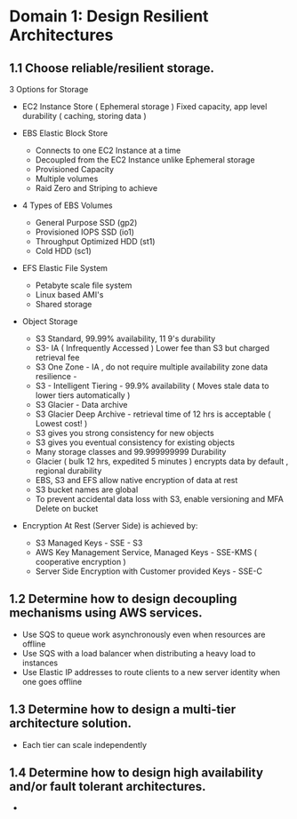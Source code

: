 # Domain 1: Design Resilient Architectures

## 1.1 Choose reliable/resilient storage.

3 Options for Storage

- EC2 Instance Store ( Ephemeral storage ) Fixed capacity, app level durability ( caching, storing data )

- EBS Elastic Block Store 
  - Connects to one EC2 Instance at a time 
  - Decoupled from the EC2 Instance unlike Ephemeral storage
  - Provisioned Capacity
  - Multiple volumes 
  - Raid Zero and Striping to achieve 
  
- 4 Types of EBS Volumes
  - General Purpose SSD (gp2)
  - Provisioned IOPS SSD (io1)
  - Throughput Optimized HDD (st1)
  - Cold HDD (sc1)

- EFS Elastic File System
  - Petabyte scale file system
  - Linux based AMI's
  - Shared storage
  
- Object Storage 

  - S3 Standard, 99.99% availability, 11 9's durability
  - S3- IA ( Infrequently Accessed ) Lower fee than S3 but charged retrieval fee
  - S3 One Zone - IA , do not require multiple availability zone data resilience -
  - S3 - Intelligent Tiering - 99.9% availability ( Moves stale data to lower tiers automatically )
  - S3 Glacier - Data archive
  - S3 Glacier Deep Archive - retrieval time of 12 hrs is acceptable ( Lowest cost! )
  - S3 gives you strong consistency for new objects
  - S3 gives you eventual consistency for existing objects
  - Many storage classes and 99.999999999 Durability
  - Glacier ( bulk 12 hrs, expedited 5 minutes ) encrypts data by default , regional durability
  - EBS, S3 and EFS allow native encryption of data at rest
  - S3 bucket names are global
  - To prevent accidental data loss with S3, enable versioning and MFA Delete on bucket
  
- Encryption At Rest (Server Side) is achieved by:
  - S3 Managed Keys - SSE - S3
  - AWS Key Management Service, Managed Keys - SSE-KMS ( cooperative encryption )
  - Server Side Encryption with Customer provided Keys - SSE-C

## 1.2 Determine how to design decoupling mechanisms using AWS services.

- Use SQS to queue work asynchronously even when resources are offline 
- Use SQS with a load balancer when distributing a heavy load to instances
- Use Elastic IP addresses to route clients to a new server identity when one goes offline

## 1.3 Determine how to design a multi-tier architecture solution.

- Each tier can scale independently

## 1.4 Determine how to design high availability and/or fault tolerant architectures.

- 
